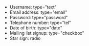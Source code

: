 - Username: type="text"
- Email address: type="email"
- Password: type="password"
- Telephone number: type="tel"
- Date of birth: type="date"
- Mailing list signup: type="checkbox"
- Star sign: radio

